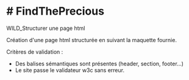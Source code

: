<h1># FindThePrecious</h1>
<p>WILD_Structurer une page html</p>
<p>Création d'une page html structurée en suivant la maquette fournie.</p>

<p>Critères de validation :</p>
<ul>
  <li>Des balises sémantiques sont présentes (header, section, footer...)</li>
  <li>Le site passe le validateur w3c sans erreur.</li>
</ul>
